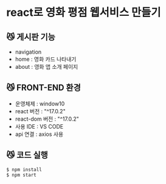 # react로 영화 평점 웹서비스 만들기


## 😼 게시판 기능

- navigation
- home : 영화 카드 나타내기
- about : 영화 앱 소개 페이지


## 😼 FRONT-END 환경

- 운영체제 : window10 
- react 버전 : "^17.0.2"
- react-dom 버전 : "^17.0.2"
- 사용 IDE : VS CODE
- api 연결 : axios 사용


## 😼 코드 실행

```
$ npm install
$ npm start
```
